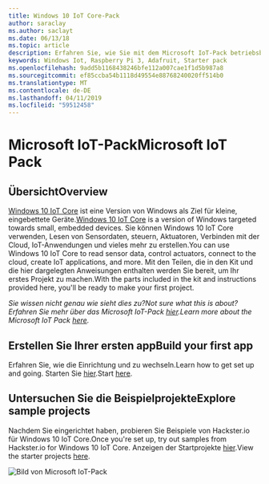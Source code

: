 ```yaml
---
title: Windows 10 IoT Core-Pack
author: saraclay
ms.author: saclayt
ms.date: 06/13/18
ms.topic: article
description: Erfahren Sie, wie Sie mit dem Microsoft IoT-Pack betriebsbereit zu machen.
keywords: Windows Iot, Raspberry Pi 3, Adafruit, Starter pack
ms.openlocfilehash: 9add5b1168438246bfe112a007cae1f1d5b987a8
ms.sourcegitcommit: ef85ccba54b1118d49554e88768240020ff514b0
ms.translationtype: MT
ms.contentlocale: de-DE
ms.lasthandoff: 04/11/2019
ms.locfileid: "59512458"
---
```

# <a name="microsoft-iot-pack"></a><span data-ttu-id="a26f5-104">Microsoft IoT-Pack</span><span class="sxs-lookup"><span data-stu-id="a26f5-104">Microsoft IoT Pack</span></span>

## <a name="overview"></a><span data-ttu-id="a26f5-105">Übersicht</span><span class="sxs-lookup"><span data-stu-id="a26f5-105">Overview</span></span>
<span data-ttu-id="a26f5-106">[Windows 10 IoT Core](../windows-iot-core.md) ist eine Version von Windows als Ziel für kleine, eingebettete Geräte.</span><span class="sxs-lookup"><span data-stu-id="a26f5-106">[Windows 10 IoT Core](../windows-iot-core.md) is a version of Windows targeted towards small, embedded devices.</span></span> <span data-ttu-id="a26f5-107">Sie können Windows 10 IoT Core verwenden, Lesen von Sensordaten, steuern, Aktuatoren, Verbinden mit der Cloud, IoT-Anwendungen und vieles mehr zu erstellen.</span><span class="sxs-lookup"><span data-stu-id="a26f5-107">You can use Windows 10 IoT Core to read sensor data, control actuators, connect to the cloud, create IoT applications, and more.</span></span> <span data-ttu-id="a26f5-108">Mit den Teilen, die in den Kit und die hier dargelegten Anweisungen enthalten werden Sie bereit, um Ihr erstes Projekt zu machen.</span><span class="sxs-lookup"><span data-stu-id="a26f5-108">With the parts included in the kit and instructions provided here, you'll be ready to make your first project.</span></span>

_<span data-ttu-id="a26f5-109">Sie wissen nicht genau wie sieht dies zu?</span><span class="sxs-lookup"><span data-stu-id="a26f5-109">Not sure what this is about?</span></span> <span data-ttu-id="a26f5-110">Erfahren Sie mehr über das Microsoft IoT-Pack [hier](https://www.adafruit.com/windows10iotpi2).</span><span class="sxs-lookup"><span data-stu-id="a26f5-110">Learn more about the Microsoft IoT Pack [here](https://www.adafruit.com/windows10iotpi2).</span></span>_

## <a name="build-your-first-app"></a><span data-ttu-id="a26f5-111">Erstellen Sie Ihrer ersten app</span><span class="sxs-lookup"><span data-stu-id="a26f5-111">Build your first app</span></span>

<span data-ttu-id="a26f5-112">Erfahren Sie, wie die Einrichtung und zu wechseln.</span><span class="sxs-lookup"><span data-stu-id="a26f5-112">Learn how to get set up and going.</span></span> <span data-ttu-id="a26f5-113">Starten Sie [hier](https://docs.microsoft.com/en-us/windows/iot-core/tutorials/quickstarter/devicesetup#using-the-iot-dashboard-raspberry-pi-minnowboard-nxp).</span><span class="sxs-lookup"><span data-stu-id="a26f5-113">Start [here](https://docs.microsoft.com/en-us/windows/iot-core/tutorials/quickstarter/devicesetup#using-the-iot-dashboard-raspberry-pi-minnowboard-nxp).</span></span>

## <a name="explore-sample-projects"></a><span data-ttu-id="a26f5-114">Untersuchen Sie die Beispielprojekte</span><span class="sxs-lookup"><span data-stu-id="a26f5-114">Explore sample projects</span></span>

<span data-ttu-id="a26f5-115">Nachdem Sie eingerichtet haben, probieren Sie Beispiele von Hackster.io für Windows 10 IoT Core.</span><span class="sxs-lookup"><span data-stu-id="a26f5-115">Once you're set up, try out samples from Hackster.io for Windows 10 IoT Core.</span></span> <span data-ttu-id="a26f5-116">Anzeigen der Startprojekte [hier](https://github.com/ms-iot/adafruitsample/blob/master/README.md).</span><span class="sxs-lookup"><span data-stu-id="a26f5-116">View the starter projects [here](https://github.com/ms-iot/adafruitsample/blob/master/README.md).</span></span>

![Bild von Microsoft IoT-Pack](../media/adafruitkit/pack.jpg)
